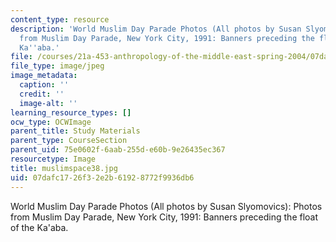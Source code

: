 ```yaml
---
content_type: resource
description: 'World Muslim Day Parade Photos (All photos by Susan Slyomovics): Photos
  from Muslim Day Parade, New York City, 1991: Banners preceding the float of the
  Ka''aba.'
file: /courses/21a-453-anthropology-of-the-middle-east-spring-2004/07dafc1726f32e2b61928772f9936db6_muslimspace38.jpg
file_type: image/jpeg
image_metadata:
  caption: ''
  credit: ''
  image-alt: ''
learning_resource_types: []
ocw_type: OCWImage
parent_title: Study Materials
parent_type: CourseSection
parent_uid: 75e0602f-6aab-255d-e60b-9e26435ec367
resourcetype: Image
title: muslimspace38.jpg
uid: 07dafc17-26f3-2e2b-6192-8772f9936db6
---
```

World Muslim Day Parade Photos (All photos by Susan Slyomovics): Photos from Muslim Day Parade, New York City, 1991: Banners preceding the float of the Ka'aba.

